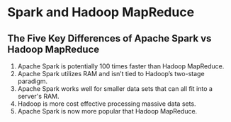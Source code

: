 # Spark and Hadoop MapReduce

## The Five Key Differences of Apache Spark vs Hadoop MapReduce
1. Apache Spark is potentially 100 times faster than Hadoop MapReduce.
2. Apache Spark utilizes RAM and isn’t tied to Hadoop’s two-stage paradigm.
3. Apache Spark works well for smaller data sets that can all fit into a server's RAM.
4. Hadoop is more cost effective processing massive data sets.
5. Apache Spark is now more popular that Hadoop MapReduce.
